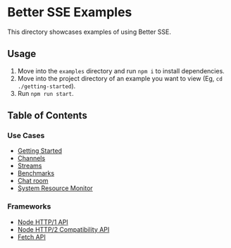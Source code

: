 # Better SSE Examples

This directory showcases examples of using Better SSE.

## Usage

1. Move into the `examples` directory and run `npm i` to install dependencies.
2. Move into the project directory of an example you want to view (Eg, `cd ./getting-started`).
3. Run `npm run start`.

## Table of Contents

### Use Cases

-   [Getting Started](./getting-started)
-   [Channels](./channels)
-   [Streams](./streams)
-   [Benchmarks](./benchmarks)
-   [Chat room](./chat)
-   [System Resource Monitor](./resource-monitor)

### Frameworks

-   [Node HTTP/1 API](./http1)
-   [Node HTTP/2 Compatibility API](./http2-compat)
-   [Fetch API](./fetch)
